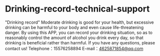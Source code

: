 # Drinking-record-technical-support
"Drinking record"  Moderate drinking is good for your health, but excessive drinking can be harmful to your body and even cause life-threatening danger. By using this APP, you can record your drinking situation, so as to reasonably control the amount of alcohol you drink every day, so that drinking is beneficial rather than harmful.
If you have any questions, please contact us! 
Telephone：15576258894 E-mail：4625871854@qq.com
